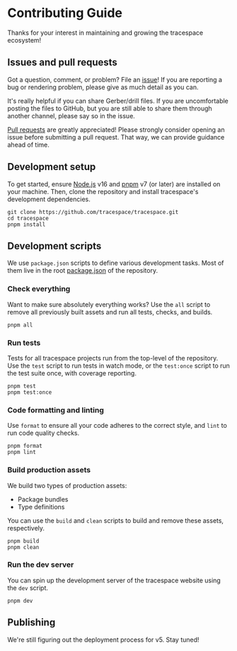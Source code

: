 # Contributing Guide

Thanks for your interest in maintaining and growing the tracespace ecosystem!

## Issues and pull requests

Got a question, comment, or problem? File an [issue][]! If you are reporting a bug or rendering problem, please give as much detail as you can.

It's really helpful if you can share Gerber/drill files. If you are uncomfortable posting the files to GitHub, but you are still able to share them through another channel, please say so in the issue.

[Pull requests][] are greatly appreciated! Please strongly consider opening an issue before submitting a pull request. That way, we can provide guidance ahead of time.

[issue]: https://github.com/tracespace/tracespace/issues
[pull requests]: https://github.com/tracespace/tracespace/pulls

## Development setup

To get started, ensure [Node.js][] v16 and [pnpm][] v7 (or later) are installed on your machine. Then, clone the repository and install tracespace's development dependencies.

```shell
git clone https://github.com/tracespace/tracespace.git
cd tracespace
pnpm install
```

[monorepo]: https://github.com/babel/babel/blob/main/doc/design/monorepo.md
[node.js]: https://nodejs.org
[pnpm]: https://yarnpkg.com

## Development scripts

We use `package.json` scripts to define various development tasks. Most of them live in the root [package.json](./package.json) of the repository.

### Check everything

Want to make sure absolutely everything works? Use the `all` script to remove all previously built assets and run all tests, checks, and builds.

```shell
pnpm all
```

### Run tests

Tests for all tracespace projects run from the top-level of the repository. Use the `test` script to run tests in watch mode, or the `test:once` script to run the test suite once, with coverage reporting.

```shell
pnpm test
pnpm test:once
```

### Code formatting and linting

Use `format` to ensure all your code adheres to the correct style, and `lint` to run code quality checks.

```shell
pnpm format
pnpm lint
```

### Build production assets

We build two types of production assets:

- Package bundles
- Type definitions

You can use the `build` and `clean` scripts to build and remove these assets, respectively.

```shell
pnpm build
pnpm clean
```

### Run the dev server

You can spin up the development server of the tracespace website using the `dev` script.

```shell
pnpm dev
```

## Publishing

We're still figuring out the deployment process for v5. Stay tuned!
